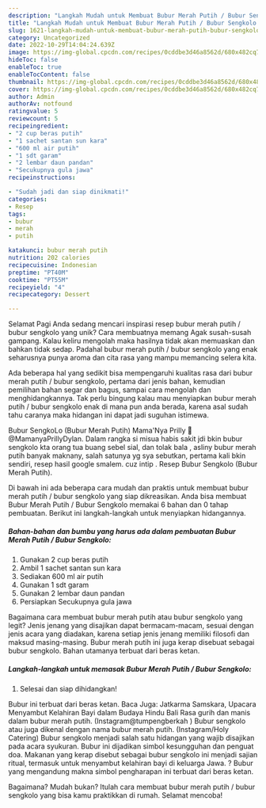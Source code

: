 ```yaml
---
description: "Langkah Mudah untuk Membuat Bubur Merah Putih / Bubur Sengkolo yang Enak, Lezat"
title: "Langkah Mudah untuk Membuat Bubur Merah Putih / Bubur Sengkolo yang Enak, Lezat"
slug: 1621-langkah-mudah-untuk-membuat-bubur-merah-putih-bubur-sengkolo-yang-enak-lezat
category: Uncategorized
date: 2022-10-29T14:04:24.639Z
image: https://img-global.cpcdn.com/recipes/0cddbe3d46a8562d/680x482cq70/bubur-merah-putih-bubur-sengkolo-foto-resep-utama.jpg
hideToc: false
enableToc: true
enableTocContent: false
thumbnail: https://img-global.cpcdn.com/recipes/0cddbe3d46a8562d/680x482cq70/bubur-merah-putih-bubur-sengkolo-foto-resep-utama.jpg
cover: https://img-global.cpcdn.com/recipes/0cddbe3d46a8562d/680x482cq70/bubur-merah-putih-bubur-sengkolo-foto-resep-utama.jpg
author: Admin
authorAv: notfound
ratingvalue: 5
reviewcount: 5
recipeingredient:
- "2 cup beras putih"
- "1 sachet santan sun kara"
- "600 ml air putih"
- "1 sdt garam"
- "2 lembar daun pandan"
- "Secukupnya gula jawa"
recipeinstructions:

- "Sudah jadi dan siap dinikmati!"
categories:
- Resep
tags:
- bubur
- merah
- putih

katakunci: bubur merah putih 
nutrition: 202 calories
recipecuisine: Indonesian
preptime: "PT40M"
cooktime: "PT55M"
recipeyield: "4"
recipecategory: Dessert

---
```



Selamat Pagi Anda sedang mencari inspirasi resep bubur merah putih / bubur sengkolo yang unik? Cara membuatnya memang Agak susah-susah gampang. Kalau keliru mengolah maka hasilnya tidak akan memuaskan dan bahkan tidak sedap. Padahal bubur merah putih / bubur sengkolo yang enak seharusnya punya aroma dan cita rasa yang mampu memancing selera kita.


Ada beberapa hal yang sedikit bisa mempengaruhi kualitas rasa dari bubur merah putih / bubur sengkolo, pertama dari jenis bahan, kemudian pemilihan bahan segar dan bagus, sampai cara mengolah dan menghidangkannya. Tak perlu bingung kalau mau menyiapkan bubur merah putih / bubur sengkolo enak di mana pun anda berada, karena asal sudah tahu caranya maka hidangan ini dapat jadi suguhan istimewa.

Bubur SengkoLo (Bubur Merah Putih) Mama&#39;Nya Prilly 🌹 @MamanyaPrillyDylan. Dalam rangka si misua habis sakit jdi bkin bubur sengkolo kta orang tua buang sebel sial, dan tolak bala , asliny bubur merah putih banyak maknany, salah satunya yg sya sebutkan, pertama kali bkin sendiri, resep hasil google smalem. cuz intip . Resep Bubur Sengkolo (Bubur Merah Putih).


Di bawah ini ada beberapa cara mudah dan praktis untuk membuat bubur merah putih / bubur sengkolo yang siap dikreasikan. Anda bisa membuat Bubur Merah Putih / Bubur Sengkolo memakai 6 bahan dan 0 tahap pembuatan. Berikut ini langkah-langkah untuk menyiapkan hidangannya.

<!--inarticleads1-->

##### Bahan-bahan dan bumbu yang harus ada dalam pembuatan Bubur Merah Putih / Bubur Sengkolo:

1. Gunakan 2 cup beras putih
1. Ambil 1 sachet santan sun kara
1. Sediakan 600 ml air putih
1. Gunakan 1 sdt garam
1. Gunakan 2 lembar daun pandan
1. Persiapkan Secukupnya gula jawa


Bagaimana cara membuat bubur merah putih atau bubur sengkolo yang legit? Jenis jenang yang disajikan dapat bermacam-macam, sesuai dengan jenis acara yang diadakan, karena setiap jenis jenang memiliki filosofi dan maksud masing-masing. Bubur merah putih ini juga kerap disebuat sebagai bubur sengkolo. Bahan utamanya terbuat dari beras ketan. 

<!--inarticleads2-->

##### Langkah-langkah untuk memasak Bubur Merah Putih / Bubur Sengkolo:


1. Selesai dan siap dihidangkan!

Bubur ini terbuat dari beras ketan. Baca Juga: Jatkarma Samskara, Upacara Menyambut Kelahiran Bayi dalam Budaya Hindu Bali Rasa gurih dan manis dalam bubur merah putih. (Instagram@tumpengberkah ) Bubur sengkolo atau juga dikenal dengan nama bubur merah putih. (Instagram/Holy Catering) Bubur sengkolo menjadi salah satu hidangan yang wajib disajikan pada acara syukuran. Bubur ini dijadikan simbol kesungguhan dan penguat doa. Makanan yang kerap disebut sebagai bubur sengkolo ini menjadi sajian ritual, termasuk untuk menyambut kelahiran bayi di keluarga Jawa. ? Bubur yang mengandung makna simbol pengharapan ini terbuat dari beras ketan. 

Bagaimana? Mudah bukan? Itulah cara membuat bubur merah putih / bubur sengkolo yang bisa kamu praktikkan di rumah. Selamat mencoba!
